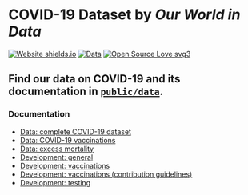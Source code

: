 # COVID-19 Dataset by _Our World in Data_ 
[![Website shields.io](https://img.shields.io/website-up-down-green-red/http/shields.io.svg)](https://ourworldindata.org/coronavirus)
[![Data](https://img.shields.io/badge/public-data-purple)](public/data/)
[![Open Source Love svg3](https://badges.frapsoft.com/os/v3/open-source.svg?v=103)](https://github.com/ellerbrock/open-source-badges/)

## Find our data on COVID-19 and its documentation in [`public/data`](public/data).


### Documentation

- [Data: complete COVID-19 dataset](public/data/README.md)
- [Data: COVID-19 vaccinations](public/data/vaccinations/README.md)
- [Data: excess mortality](public/data/excess_mortality/README.md)
- [Development: general](scripts/README.md)
- [Development: vaccinations](scripts/docs/vaccinations/README.md)
- [Development: vaccinations (contribution guidelines)](scripts/docs/vaccinations/CONTRIBUTE.md)
- [Development: testing](scripts/scripts/testing/README.md)
